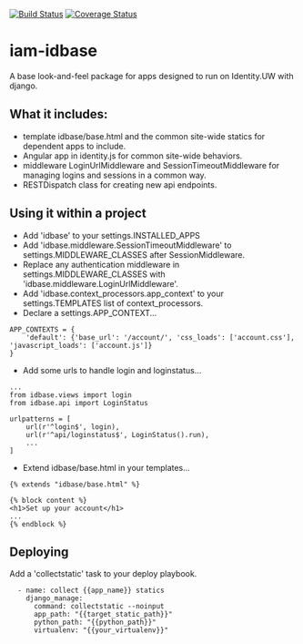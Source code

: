[![Build Status](https://travis-ci.org/UWIT-IAM/iam-idbase.svg?branch=master)](https://travis-ci.org/UWIT-IAM/iam-idbase)
[![Coverage Status](https://coveralls.io/repos/github/UWIT-IAM/iam-idbase/badge.svg?branch=master)](https://coveralls.io/github/UWIT-IAM/iam-idbase?branch=master)


# iam-idbase
A base look-and-feel package for apps designed to run on Identity.UW with django.

## What it includes:
* template idbase/base.html and the common site-wide statics for dependent apps to include.
* Angular app in identity.js for common site-wide behaviors.
* middleware LoginUrlMiddleware and SessionTimeoutMiddleware for managing logins and sessions in a common way.
* RESTDispatch class for creating new api endpoints.

## Using it within a project
* Add 'idbase' to your settings.INSTALLED_APPS
* Add 'idbase.middleware.SessionTimeoutMiddleware' to settings.MIDDLEWARE_CLASSES after SessionMiddleware.
* Replace any authentication middleware in settings.MIDDLEWARE_CLASSES with 'idbase.middleware.LoginUrlMiddleware'.
* Add 'idbase.context_processors.app_context' to your settings.TEMPLATES list of context_processors.
* Declare a settings.APP_CONTEXT...
```
APP_CONTEXTS = {
    'default': {'base_url': '/account/', 'css_loads': ['account.css'], 'javascript_loads': ['account.js']}
}
```
* Add some urls to handle login and loginstatus...
```
...
from idbase.views import login
from idbase.api import LoginStatus

urlpatterns = [
    url(r'^login$', login),
    url(r'^api/loginstatus$', LoginStatus().run),
    ...
]
```
* Extend idbase/base.html in your templates...
```
{% extends "idbase/base.html" %}

{% block content %}
<h1>Set up your account</h1>
...
{% endblock %}
```

## Deploying
Add a 'collectstatic' task to your deploy playbook.
```
  - name: collect {{app_name}} statics
    django_manage:
      command: collectstatic --noinput
      app_path: "{{target_static_path}}"
      python_path: "{{python_path}}"
      virtualenv: "{{your_virtualenv}}"
```
